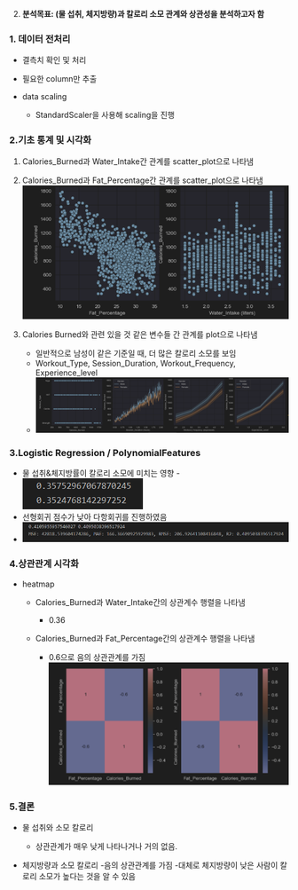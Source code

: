 2) **분석목표: (물 섭취, 체지방량)과 칼로리 소모 관계와 상관성을 분석하고자 함**

### 1. 데이터 전처리
- 결측치 확인 및 처리

- 필요한 column만 추출

- data scaling
  - StandardScaler을 사용해 scaling을 진행

### 2.기초 통계 및 시각화
1. Calories_Burned과 Water_Intake간 관계를 scatter_plot으로 나타냄
2. Calories_Burned과 Fat_Percentage간 관계를 scatter_plot으로 나타냄
![scatter_plot](../png/chae_image_1.png)

3. Calories Burned와 관련 있을 것 같은 변수들 간 관계를 plot으로 나타냄
    - 일반적으로 남성이 같은 기준일 때, 더 많은 칼로리 소모를 보임
    - Workout_Type, Session_Duration, Workout_Frequency, Experience_level
    - ![subplot](../png/chae_image_3.png)

### 3.Logistic Regression / PolynomialFeatures
- 물 섭취&체지방률이 칼로리 소모에 미치는 영향
-![logistic](../png/chae_image_4.png)
- 선형회귀 점수가 낮아 다항회귀를 진행하였음
- ![poly](../png/chae_image_5.png)

### 4.상관관계 시각화
- heatmap
  - Calories_Burned과 Water_Intake간의 상관계수 행렬을 나타냄
    - 0.36
    
  - Calories_Burned과 Fat_Percentage간의 상관계수 행렬을 나타냄
    - 0.6으로 음의 상관관계를 가짐
![heatmap](../png/chae_image_2.png)




### 5.결론
- 물 섭취와 소모 칼로리
  - 상관관계가 매우 낮게 나타나거나 거의 없음.

- 체지방량과 소모 칼로리
  -음의 상관관계를 가짐
  -대체로 체지방량이 낮은 사람이 칼로리 소모가 높다는 것을 알 수 있음

